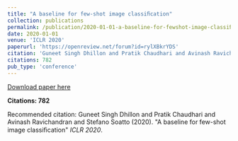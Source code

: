 ```yaml
---
title: "A baseline for few-shot image classiﬁcation"
collection: publications
permalink: /publication/2020-01-01-a-baseline-for-fewshot-image-classiﬁcation
date: 2020-01-01
venue: 'ICLR 2020'
paperurl: 'https://openreview.net/forum?id=rylXBkrYDS'
citation: 'Guneet Singh Dhillon and Pratik Chaudhari and Avinash Ravichandran and Stefano Soatto (2020). &quot;A baseline for few-shot image classiﬁcation&quot; <i>ICLR 2020</i>.'
citations: 782
pub_type: 'conference'
---
```


<a href='https://openreview.net/forum?id=rylXBkrYDS'>Download paper here</a>

**Citations: 782**

Recommended citation: Guneet Singh Dhillon and Pratik Chaudhari and Avinash Ravichandran and Stefano Soatto (2020). "A baseline for few-shot image classiﬁcation" <i>ICLR 2020</i>.
